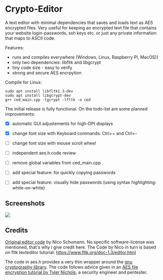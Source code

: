# Crypto-Editor
A text editor with minimal dependencies that saves and loads text as AES encrypted files. 
Very useful for keeping an encrypted text file that contains your website login-passwords, ssh keys etc. or just any private information that maps to ASCII code. 

Features:
* runs and compiles everywhere (Windows, Linux, Raspberry PI, MacOS))
* only two dependencies: libfltk and libgcrypt
* tiny code size - easy to verify
* strong and secure AES encrpytion

Compile for Linux:
```console
sudo apt install libfltk1.3-dev
sudo apt install libgcrypt-dev
g++ ced_main.cpp -lgcrypt -lfltk -o ced
```

The initial release is fully functional. 
On the todo-list are some planned improvements:
- [x] automatic GUI adjustements for high-DPI displays
- [x] change font size with Keyboard commands: Ctrl++ and Ctrl+-
- [ ] change font size with mouse scroll wheel
- [ ] independent aes.h code review
- [ ] remove global variables from ced_main.cpp
- [ ] add special feature: for quickly copying passwords
- [ ] add special feature: visually hide passwords (using syntax highlighting: white-on-white)


## Screenshots
![](http://coreloop.de/images/ced_screenshot.png)

## Credits
[Original editor code](https://github.com/NicoSchumann/fltk_text_editor) by Nico Schumann.
No specific software-license was mentioned, that's why i give credit here. 
The Code by Nico in turn is based on fltk texteditor tutorial: https://www.fltk.org/doc-1.3/editor.html

The code in aes.h provides a very thin wrapper around the [gnu cryptography library](https://www.gnupg.org/documentation/manuals/gcrypt/).
The code follows advice given in an [AES file encryption tutorial by Tyler Nichols](https://www.tnichols.org/2015/09/27/Encrypting-and-Signing-Using-libgcrypt/), a security engineer and pentester. 

